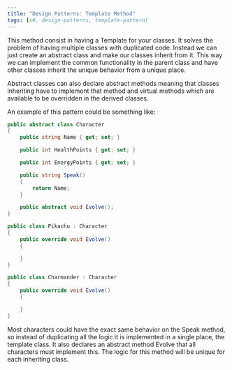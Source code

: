 ```yaml
---
title: "Design Patterns: Template Method"
tags: [c#, design-patterns, template-pattern]
---
```


This method consist in having a Template for your classes. It solves the problem of having multiple classes with duplicated code. Instead we can just create an abstract class and make our classes inherit from it. This way we can implement the common functionality in the parent class and have other classes inherit the unique behavior from a unique place.
<!--more-->

Abstract classes can also declare abstract methods meaning that classes inheriting have to implement that method and virtual methods which are available to be overridden in the derived classes.

An example of this pattern could be something like:

```csharp
public abstract class Character
{
    public string Name { get; set; }

    public int HealthPoints { get; set; }

    public int EnergyPoints { get; set; }

    public string Speak()
    {
        return Name;
    }

    public abstract void Evolve();
}

public class Pikachu : Character
{
    public override void Evolve()
    {

    }
}

public class Charmander : Character
{
    public override void Evolve()
    {

    }
}
```

Most characters could have the exact same behavior on the Speak method, so instead of duplicating all the logic it is implemented in a single place, the template class. It also declares an abstract method Evolve that all characters must implement this. The logic for this method will be unique for each inheriting class.
